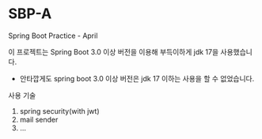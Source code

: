 # SBP-A
Spring Boot Practice - April

이 프로젝트는 Spring Boot 3.0 이상 버전을 이용해 부득이하게 jdk 17을 사용했습니다.
  - 안타깝게도 spring boot 3.0 이상 버전은 jdk 17 이하는 사용을 할 수 없었습니다.

사용 기술
1. spring security(with jwt)
2. mail sender
3. ...
